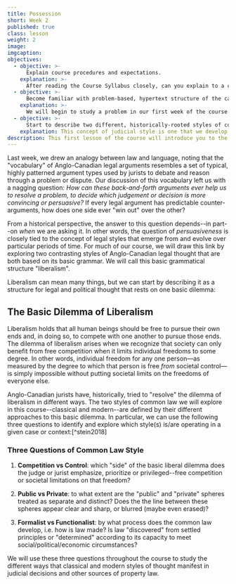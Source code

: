 ```yaml
---
title: Possession
short: Week 2
published: true
class: lesson
weight: 2
image: 
imgcaption:  
objectives:
  - objective: >-
      Explain course procedures and expectations.
    explanation: >-
      After reading the Course Syllabus closely, can you explain to a classmate who might have missed this first week the key information they will need in order to navigate the course?
  - objective: >-
      Become familiar with problem-based, hypertext structure of the casebook and the course readings. 
    explanation: >-
      We will begin to study a problem in our first week of the course. Consider how this approach, along with the linked structure of the reading materials, is designed to help you explore and develop a critical analysis of the readings. 
  - objective: >-
      Start to describe two different, historically-rooted styles of common law reasoning.
    explanation: This concept of judicial style is one that we develop and will use throughout the course. This week, you will be asked to start comparing two different styles in Harrison v Carswell and to discuss the implications of their differences.  
description: This first lesson of the course will introduce you to the course structure and syllabus and help you to get started working with our problem-based learning model.
---
```


Last week, we drew an analogy between law and language, noting that the "vocabulary" of Anglo-Canadian legal arguments resembles a set of typical, highly patterned argument types used by jurists to debate and reason through a problem or dispute. Our discussion of this vocabulary left us with a nagging question: *How can these back-and-forth arguments ever help us to resolve a problem, to decide which judgement or decision is more convincing or persuasive?* If every legal argument has predictable counter-arguments, how does one side ever "win out" over the other?

From a historical perspective, the answer to this question depends--in part--on *when* we are asking it. In other words, the question of *persuasiveness* is closely tied to the concept of legal styles that emerge from and evolve over particular periods of time. For much of our course, we will draw this link by exploring two contrasting styles of Anglo-Canadian legal thought that are both based on its basic grammar. We will call this basic grammatical structure "liberalism".  

Liberalism can mean many things, but we can start by describing it as a structure for legal and political thought that rests on one basic dilemma:

## The Basic Dilemma of Liberalism

Liberalism holds that all human beings should be free to pursue their own ends and, in doing so, to compete with one another to pursue those ends. The dilemma of liberalism arises when we recognize that society can only benefit from free competition when it limits individual freedoms to some degree. In other words, individual freedom for any one person—as measured by the degree to which that person is free *from* societal control—is simply impossible without putting societal limits on the freedoms of everyone else.

Anglo-Canadian jurists have, historically, tried to "resolve" the dilemma of liberalism in different ways. The two styles of common law we will explore in this course--classical and modern--are defined by their different approaches to this basic dilemma. In particular, we can use the following three questions to identify and explore which style(s) is/are operating in a given case or context:[^stein2018]

### Three Questions of Common Law Style

1. **Competition vs Control**: which "side" of the basic liberal dilemma does the judge or jurist emphasize, prioritize or privileged--free competition or societal limitations on that freedom?

2. **Public vs Private**: to what extent are the "public" and "private" spheres treated as separate and distinct? Does the the line between these spheres appear clear and sharp, or blurred (maybe even erased)? 

3. **Formalist vs Functionalist**: by what process does the common law develop, i.e. how is law made? Is law "discovered" from settled principles or "determined" according to its capacity to meet social/political/economic circumstances? 

We will use these three questions throughout the course to study the different ways that classical and modern styles of thought manifest in judicial decisions and other sources of property law.


